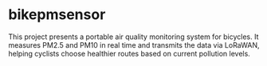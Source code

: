 # bikepmsensor
This project presents a portable air quality monitoring system for bicycles. It measures PM2.5 and PM10 in real time and transmits the data via LoRaWAN, helping cyclists choose healthier routes based on current pollution levels.
